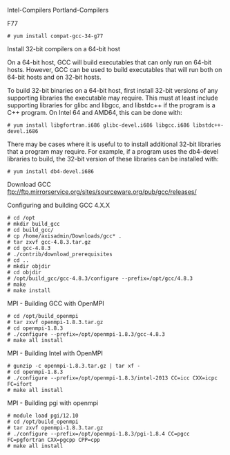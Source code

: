 Intel-Compilers
Portland-Compilers

F77
```
# yum install compat-gcc-34-g77
```
Install 32-bit compilers on a 64-bit host

On a 64-bit host, GCC will build executables that can only run on 64-bit hosts. 
However, GCC can be used to build executables that will run both on 64-bit hosts and on 32-bit hosts.

To build 32-bit binaries on a 64-bit host, 
first install 32-bit versions of any supporting libraries the executable may require. 
This must at least include supporting libraries for glibc and libgcc, and libstdc++ if the program is a C++ program. 
On Intel 64 and AMD64, this can be done with: 
```
# yum install libgfortran.i686 glibc-devel.i686 libgcc.i686 libstdc++-devel.i686
```
There may be cases where it is useful to to install additional 32-bit libraries that a program may require. 
For example, if a program uses the db4-devel libraries to build, 
the 32-bit version of these libraries can be installed with: 
```
# yum install db4-devel.i686   
```

Download GCC ftp://ftp.mirrorservice.org/sites/sourceware.org/pub/gcc/releases/

Configuring and building GCC 4.X.X 
``` 
# cd /opt
# mkdir build_gcc
# cd build_gcc/
# cp /home/axisadmin/Downloads/gcc* .
# tar zxvf gcc-4.8.3.tar.gz
# cd gcc-4.8.3
# ./contrib/download_prerequisites
# cd ..
# mkdir objdir
# cd objdir
# /opt/build_gcc/gcc-4.8.3/configure --prefix=/opt/gcc/4.8.3
# make
# make install
```
MPI - Building GCC with OpenMPI 
```
# cd /opt/build_openmpi
# tar zxvf openmpi-1.8.3.tar.gz
# cd openmpi-1.8.3
# ./configure --prefix=/opt/openmpi-1.8.3/gcc-4.8.3
# make all install
```
MPI - Building Intel with OpenMPI 
```
# gunzip -c openmpi-1.8.3.tar.gz | tar xf -
# cd openmpi-1.8.3
# ./configure --prefix=/opt/openmpi-1.8.3/intel-2013 CC=icc CXX=icpc FC=ifort
# make all install
```
MPI - Building pgi with openmpi 
```
# module load pgi/12.10
# cd /opt/build_openmpi
# tar zxvf openmpi-1.8.3.tar.gz
# ./configure --prefix=/opt/openmpi-1.8.3/pgi-1.8.4 CC=pgcc FC=pgfortran CXX=pgcpp CPP=cpp
# make all install
```
